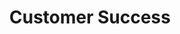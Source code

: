---
title: "Customer Success"
summary: "We believe in long term relationships with our clients and empowering the with cutting-edge technology tools and solutions to enable our clients' strategic positioning in the market."
---
